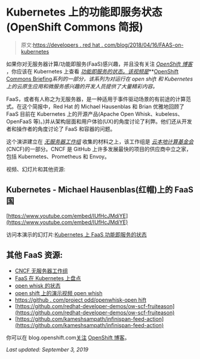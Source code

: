 # Kubernetes 上的功能即服务状态(OpenShift Commons 简报)

> 原文:[https://developers . red hat . com/blog/2018/04/16/FAAS-on-kubernetes](https://developers.redhat.com/blog/2018/04/16/faas-on-kubernetes)

如果你对无服务器计算/功能即服务(FaaS)感兴趣，并且没有关注 *[OpenShift 博客](https://blog.openshift.com/)* ，你应该在 Kubernetes 上查看 [*功能即服务的状态。该视频是*](https://www.youtube.com/watch?v=IUfHcJMdiYE&t=0s&list=PLaR6Rq6Z4IqdIM7LtosKqi3LlYXyxjwnj&index=119)**[OpenShift Commons Briefing](https://www.youtube.com/playlist?list=PLaR6Rq6Z4IqdIM7LtosKqi3LlYXyxjwnj)*系列的一部分，该系列为对运行在 open shift 和 Kubernetes 上的云原生应用和微服务感兴趣的开发人员提供了大量精彩内容。*

FaaS，或者有人称之为无服务器，是一种适用于事件驱动场景的有前途的计算范式。在这个简报中，Red Hat 的 Michael Hausenblas 和 Brian 优雅地回顾了 FaaS 目前在 Kubernetes 上的开源产品(Apache Open Whisk、kubeless、OpenFaaS 等)。)并从架构层面和用户体验(UX)的角度讨论了利弊。他们还从开发者和操作者的角度讨论了 FaaS 和容器的问题。

这个演讲建立在 [*无服务器工作组*](https://github.com/cncf/wg-serverless) 收集的材料之上，该工作组是 *[云本地计算基金会](https://www.cncf.io/)* (CNCF)的一部分。CNCF 是 GitHub 上许多发展最快的项目的供应商中立之家，包括 Kubernetes、Prometheus 和 Envoy。

视频、幻灯片和其他资源:

## Kubernetes - Michael Hausenblas(红帽)上的 FaaS 国

[https://www.youtube.com/embed/IUfHcJMdiYE](https://www.youtube.com/embed/IUfHcJMdiYE)

访问本演示的幻灯片:[Kubernetes 上 FaaS 功能即服务的状态](https://blog.openshift.com/wp-content/uploads/2018-04-12-Function-as-a-Service-on-Kubernetes-OCB.pdf)

## 其他 FaaS 资源:

*   [CNCF 无服务器工作组](https://github.com/cncf/wg-serverless)
*   [FaaS 在 Kubernetes 上盘点](https://github.com/cpswan/FaaSonK8s)
*   [open whisk 的状态](http://-%20https//medium.com/@rabbah/the-state-of-openwhisk-ae8c129e8a48)
*   [open shift 上的演示视频 open whish](https://vimeo.com/226795538)
*   [https://github . com/project odd/openwhisk-open hift](https://github.com/projectodd/openwhisk-openshift)
*   [https://github.com/redhat-developer-demos/ow-scf-fruiteason](https://github.com/redhat-developer-demos/ow-scf-fruiteason)
*   [https://github.com/kameshsampath/infinispan-feed-action](https://github.com/kameshsampath/infinispan-feed-action)

你可以在 blog.openshift.com[关注](https://blog.openshift.com/) [OpenShift 博客](https://blog.openshift.com/)。

*Last updated: September 3, 2019*
